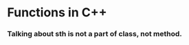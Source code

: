  # Functions in C++  
### Talking about sth **is not** a part of class, not method.  

<return value>